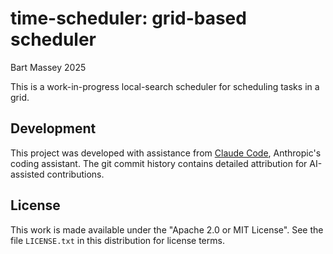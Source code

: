 # time-scheduler: grid-based scheduler
Bart Massey 2025

This is a work-in-progress local-search scheduler for
scheduling tasks in a grid.

## Development

This project was developed with assistance from
[Claude Code](https://claude.ai/code), Anthropic's coding
assistant. The git commit history contains detailed
attribution for AI-assisted contributions.

## License

This work is made available under the "Apache 2.0 or MIT
License". See the file `LICENSE.txt` in this distribution for
license terms.
